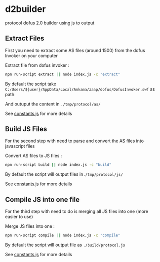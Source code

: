 d2builder
============

protocol dofus 2.0 builder using js to output

## Extract Files ##
First you need to extract some AS files (around 1500) from the dofus Invoker on your computer

Extract file from dofus invoker :
```sh
npm run-script extract || node index.js -c "extract"
```
By default the script take  `C:/Users/${user}/AppData/Local/Ankama/zaap/dofus/DofusInvoker.swf` as path

And outuput the content in `./tmp/protocol/as/`

See [constants.js](./lib/constants.js) for more details

## Build JS Files ##
For the second step with need to parse and convert the AS files into javascript files

Convert AS files to JS files :
```sh
npm run-script build || node index.js -c "build"
```
By default the script will output files in`./tmp/protocol/js/`

See [constants.js](./lib/constants.js) for more details
## Compile JS into one file ##
For the third step with need to do is merging all JS files into one (more easier to use)

Merge JS files into one :
```sh
npm run-script compile || node index.js -c "compile"
```
By default the script will output file as `./build/protocol.js`

See [constants.js](./lib/constants.js) for more details
